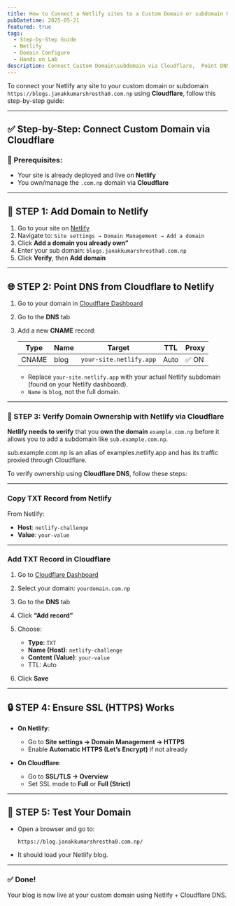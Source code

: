 ```yaml
---
title: How to Connect a Netlify sites to a Custom Domain or subdomain Using Cloudflare with SSL Certificate
pubDatetime: 2025-05-21
featured: true
tags:
  - Step-by-Step Guide
  - Netlify
  - Domain Configure
  - Hands on Lab
description: Connect Custom Domain\subdomain via Cloudflare,  Point DNS from Cloudflare to Netlify, Verify Domain Ownership with Netlify via Cloudflare, Ensure SSL (HTTPS) Works
---
```


To connect your Netlify any site to your custom domain or subdomain `https://blogs.janakkumarshrestha0.com.np` using **Cloudflare**, follow this step-by-step guide:

---

## ✅ Step-by-Step: Connect Custom Domain via Cloudflare

### 📌 Prerequisites:

- Your site is already deployed and live on **Netlify**
- You own/manage the `.com.np` domain via **Cloudflare**

---

## 🔧 STEP 1: Add Domain to Netlify

1. Go to your site on [Netlify](https://app.netlify.com/)
2. Navigate to:
   `Site settings → Domain Management → Add a domain`
3. Click **Add a domain you already own”**
4. Enter your sub domain:
   `blogs.janakkumarshrestha0.com.np`
5. Click **Verify**, then **Add domain**

---

## 🌐 STEP 2: Point DNS from Cloudflare to Netlify

1. Go to your domain in [Cloudflare Dashboard](https://dash.cloudflare.com/)
2. Go to the **DNS** tab
3. Add a new **CNAME** record:

   | Type  | Name | Target                  | TTL  | Proxy |
   | ----- | ---- | ----------------------- | ---- | ----- |
   | CNAME | blog | `your-site.netlify.app` | Auto | ✅ ON |

   - Replace `your-site.netlify.app` with your actual Netlify subdomain (found on your Netlify dashboard).
   - `Name` is `blog`, not the full domain.

---

### 🔑 STEP 3: Verify Domain Ownership with Netlify via Cloudflare

**Netlify needs to verify** that you **own the domain** `example.com.np` before it allows you to add a subdomain like `sub.example.com.np`.

sub.example.com.np is an alias of examples.netlify.app and has its traffic proxied through Cloudflare.

To verify ownership using **Cloudflare DNS**, follow these steps:

---

### Copy TXT Record from Netlify

From Netlify:

- **Host**: `netlify-challenge`
- **Value**: `your-value`

---

### Add TXT Record in Cloudflare

1. Go to [Cloudflare Dashboard](https://dash.cloudflare.com/)
2. Select your domain: `yourdomain.com.np`
3. Go to the **DNS** tab
4. Click **“Add record”**
5. Choose:

   - **Type**: `TXT`
   - **Name (Host)**: `netlify-challenge`
   - **Content (Value)**: `your-value`
   - TTL: Auto

6. Click **Save**

---

## 🔒 STEP 4: Ensure SSL (HTTPS) Works

- **On Netlify**:

  - Go to **Site settings → Domain Management → HTTPS**
  - Enable **Automatic HTTPS (Let’s Encrypt)** if not already

- **On Cloudflare**:

  - Go to **SSL/TLS → Overview**
  - Set SSL mode to **Full** or **Full (Strict)**

---

## 🚀 STEP 5: Test Your Domain

- Open a browser and go to:

  ```
  https://blog.janakkumarshrestha0.com.np/
  ```

- It should load your Netlify blog.

---

### ✅ Done!

Your blog is now live at your custom domain using Netlify + Cloudflare DNS.
